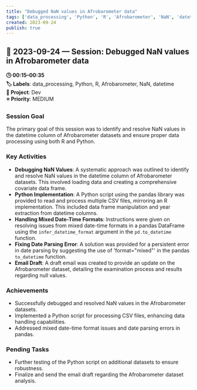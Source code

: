 ```yaml
---
title: "Debugged NaN values in Afrobarometer data"
tags: ['data_processing', 'Python', 'R', 'Afrobarometer', 'NaN', 'datetime']
created: 2023-09-24
publish: true
---
```


## 📅 2023-09-24 — Session: Debugged NaN values in Afrobarometer data

**🕒 00:15–00:35**  
**🏷️ Labels**: data_processing, Python, R, Afrobarometer, NaN, datetime  
**📂 Project**: Dev  
**⭐ Priority**: MEDIUM  


### Session Goal
The primary goal of this session was to identify and resolve NaN values in the datetime column of Afrobarometer datasets and ensure proper data processing using both R and Python.

### Key Activities
- **Debugging NaN Values**: A systematic approach was outlined to identify and resolve NaN values in the datetime column of Afrobarometer datasets. This involved loading data and creating a comprehensive covariate data frame.
- **Python Implementation**: A Python script using the pandas library was provided to read and process multiple CSV files, mirroring an R implementation. This included data frame manipulation and year extraction from datetime columns.
- **Handling Mixed Date-Time Formats**: Instructions were given on resolving issues from mixed date-time formats in a pandas DataFrame using the `infer_datetime_format` argument in the `pd.to_datetime` function.
- **Fixing Date Parsing Error**: A solution was provided for a persistent error in date parsing by suggesting the use of 'format="mixed"' in the pandas `to_datetime` function.
- **Email Draft**: A draft email was created to provide an update on the Afrobarometer dataset, detailing the examination process and results regarding null values.

### Achievements
- Successfully debugged and resolved NaN values in the Afrobarometer datasets.
- Implemented a Python script for processing CSV files, enhancing data handling capabilities.
- Addressed mixed date-time format issues and date parsing errors in pandas.

### Pending Tasks
- Further testing of the Python script on additional datasets to ensure robustness.
- Finalize and send the email draft regarding the Afrobarometer dataset analysis.
